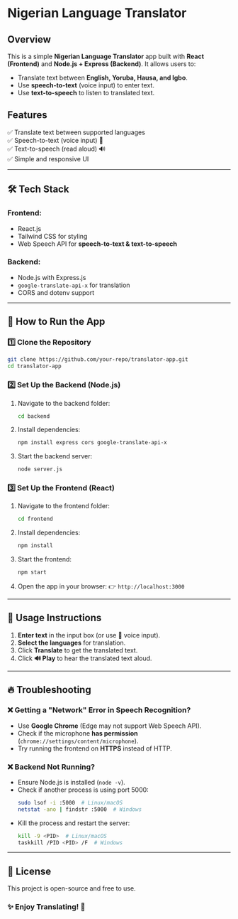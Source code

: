 # Nigerian Language Translator

## Overview
This is a simple **Nigerian Language Translator** app built with **React (Frontend)** and **Node.js + Express (Backend)**. It allows users to:
- Translate text between **English, Yoruba, Hausa, and Igbo**.
- Use **speech-to-text** (voice input) to enter text.
- Use **text-to-speech** to listen to translated text.

## Features
✅ Translate text between supported languages  
✅ Speech-to-text (voice input) 🎤  
✅ Text-to-speech (read aloud) 🔊  
✅ Simple and responsive UI  

---
## 🛠 Tech Stack
### **Frontend:**
- React.js
- Tailwind CSS for styling
- Web Speech API for **speech-to-text & text-to-speech**

### **Backend:**
- Node.js with Express.js
- `google-translate-api-x` for translation
- CORS and dotenv support

---
## 🚀 How to Run the App
### 1️⃣ Clone the Repository
```bash
git clone https://github.com/your-repo/translator-app.git
cd translator-app
```

### 2️⃣ Set Up the Backend (Node.js)
1. Navigate to the backend folder:
   ```bash
   cd backend
   ```
2. Install dependencies:
   ```bash
   npm install express cors google-translate-api-x
   ```
3. Start the backend server:
   ```bash
   node server.js
   ```

### 3️⃣ Set Up the Frontend (React)
1. Navigate to the frontend folder:
   ```bash
   cd frontend
   ```
2. Install dependencies:
   ```bash
   npm install
   ```
3. Start the frontend:
   ```bash
   npm start
   ```
4. Open the app in your browser:
   👉 `http://localhost:3000`

---
## 📌 Usage Instructions
1. **Enter text** in the input box (or use 🎤 voice input).
2. **Select the languages** for translation.
3. Click **Translate** to get the translated text.
4. Click **🔊 Play** to hear the translated text aloud.

---
## 🔥 Troubleshooting
### ❌ Getting a "Network" Error in Speech Recognition?
- Use **Google Chrome** (Edge may not support Web Speech API).
- Check if the microphone **has permission** (`chrome://settings/content/microphone`).
- Try running the frontend on **HTTPS** instead of HTTP.

### ❌ Backend Not Running?
- Ensure Node.js is installed (`node -v`).
- Check if another process is using port 5000:
  ```bash
  sudo lsof -i :5000  # Linux/macOS
  netstat -ano | findstr :5000  # Windows
  ```
- Kill the process and restart the server:
  ```bash
  kill -9 <PID>  # Linux/macOS
  taskkill /PID <PID> /F  # Windows
  ```

---
## 📜 License
This project is open-source and free to use.

### ✨ Enjoy Translating! 🚀

